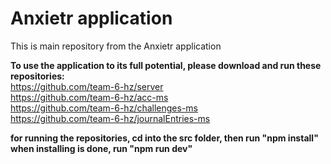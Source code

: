 # Anxietr application
This is main repository from the Anxietr application

**To use the application to its full potential, please download and run these repositories:** <br>
https://github.com/team-6-hz/server <br>
https://github.com/team-6-hz/acc-ms <br>
https://github.com/team-6-hz/challenges-ms <br>
https://github.com/team-6-hz/journalEntries-ms <br>

**for running the repositories, cd into the src folder, then run "npm install" when installing is done, run "npm run dev"**

